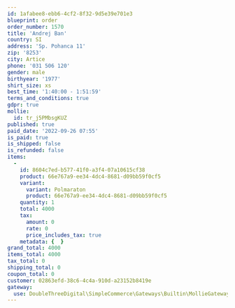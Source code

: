 ```yaml
---
id: 1afabee8-ebb6-4cf2-8f32-9d5e39e701e3
blueprint: order
order_number: 1570
title: 'Andrej Ban'
country: SI
address: 'Sp. Pohanca 11'
zip: '8253'
city: Artice
phone: '031 506 120'
gender: male
birthyear: '1977'
shirt_size: xs
best_time: '1:40:00 - 1:51:59'
terms_and_conditions: true
gdpr: true
mollie:
  id: tr_j5PMbsgKUZ
published: true
paid_date: '2022-09-26 07:55'
is_paid: true
is_shipped: false
is_refunded: false
items:
  -
    id: 8604c7ed-b577-41f0-a3f4-07a10615cf38
    product: 66e767a9-ee34-4dc4-8681-d09bb59f0cf5
    variant:
      variant: Polmaraton
      product: 66e767a9-ee34-4dc4-8681-d09bb59f0cf5
    quantity: 1
    total: 4000
    tax:
      amount: 0
      rate: 0
      price_includes_tax: true
    metadata: {  }
grand_total: 4000
items_total: 4000
tax_total: 0
shipping_total: 0
coupon_total: 0
customer: 02863efd-38c6-4c4a-910d-a23152b8419e
gateway:
  use: DoubleThreeDigital\SimpleCommerce\Gateways\Builtin\MollieGateway
---
```

